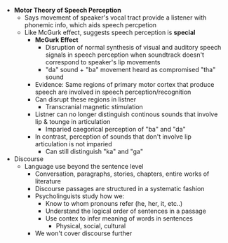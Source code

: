 - **Motor Theory of Speech Perception**
    - Says movement of speaker's vocal tract provide a listener with phonemic info, which aids speech percpetion
    - Like McGurk effect, suggests speech perception is **special**
        * **McGurk Effect**
            - Disruption of normal synthesis of visual and auditory speech signals in speech perception when soundtrack doesn't correspond to speaker's lip movements
            - "da" sound + "ba" movement heard as compromised "tha" sound
        * Evidence: Same regions of primary motor cortex that produce speech are involved in speech perception/recognition
        * Can disrupt these regions in listner
            - Transcranial magnetic stimulation
        * Listner can no longer distinguish continous sounds that involve lip & tounge in articulation
            - Imparied caegorical perception of "ba" and "da"
        * In contrast, perception of sounds that don't involve lip articulation is not imparied
            - Can still distinguish "ka" and "ga"
- Discourse
    * Language use beyond the sentence level
        - Conversation, paragraphs, stories, chapters, entire works of literature
        - Discourse passages are structured in a systematic fashion
        - Psycholinguists study how we: 
            * Know to whom pronouns refer (he, her, it, etc..)
            * Understand the logical order of sentences in a passage
            * Use contex to infer meaning of words in sentences
                - Physical, social, cultural
        - We won't cover discourse further
